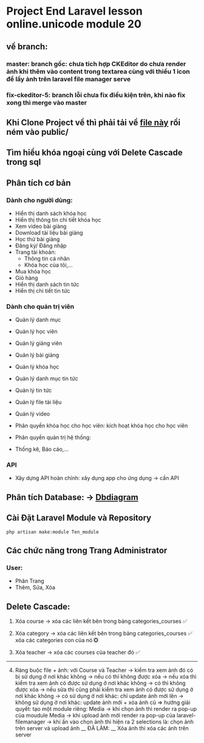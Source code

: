 # Project End Laravel lesson online.unicode module 20

## về branch:
### master: branch gốc: chưa tích hợp CKEditor do chưa render ảnh khi thêm vào content trong textarea cùng với thiếu 1 icon để lấy ảnh trên laravel file manager serve
### fix-ckeditor-5: branch lỗi chưa fix điều kiện trên, khi nào fix xong thì merge vào master

## Khi Clone Project về thì phải tải về [file này](https://www.mediafire.com/file/go1sfwpnepgfmy6/public_backend.zip/file) rồi ném vào public/

## Tìm hiểu khóa ngoại cùng với Delete Cascade trong sql

## Phân tích cơ bản
### Dành cho người dùng:
- Hiển thị danh sách khóa học
- Hiển thị thông tin chi tiết khóa học
- Xem video bài giảng
- Download tài liệu bài giảng
- Học thử bài giảng
- Đăng ký/ Đăng nhập
- Trang tài khoản: 
  - Thông tin cá nhân
  - Khóa học của tôi,...
- Mua khóa học
- Giỏ hàng
- Hiển thị danh sách tin tức
- Hiển thị chi tiết tin tức

### Dành cho quản trị viên
- Quản lý danh mục
- Quản lý học viên
- Quản lý giảng viên
- Quản lý bài giảng
- Quản lý khóa học
- Quản lý danh mục tin tức
- Quản lý tin tức
- Quản lý file tài liệu
- Quản lý video

- Phân quyền khóa học cho học viên: kích hoạt khóa học cho học viên
- Phân quyền quản trị hệ thống: 
- Thống kê, Báo cáo,...

### API
- Xây dựng API hoàn chỉnh: xây dụng app cho ứng dụng -> cần API

## Phân tích Database: -> [Dbdiagram](https://dbdiagram.io/d/Module_20_Laravel-656563fe3be1495787db072a)

## Cài Đặt Laravel Module và Repository
```terminal
php artisan make:module Ten_module
```
## Các chức năng trong Trang Administrator
### User:
- Phân Trang
- Thêm, Sửa, Xóa

## Delete Cascade:
1. Xóa course -> xóa các liên kết bên trong bảng categories_courses ✅

2. Xóa category -> xóa các liên kết bên trong bảng categories_courses ✅
                   xóa các categories con của nó ❎
3. Xóa teacher -> xóa các courses của teacher đó ✅

___
4. Ràng buộc file + ảnh: với Course và Teacher
-> kiểm tra xem ảnh đó có bị sử dụng ở nơi khác không -> nếu có thì không được xóa
-> nếu xóa thì kiểm tra xem ảnh có được sử dụng ở nơi khác không -> có thì không được xóa
-> nếu sửa thì cũng phải kiểm tra xem ảnh có được sử dụng ở nơi khác không
    -> có sử dụng ở nơi khác: chỉ update ảnh mới lên
    -> không sử dụng ở nơi khác: update ảnh mới + xóa ảnh cũ
=> hướng giải quyết: tạo một module riêng: Media
   -> khi chọn ảnh thì render ra pop-up của moudule Media
   -> khi upload ảnh mới render ra pop-up của laravel-filemanager
   -> khi ấn vào chọn ảnh thì hiện ra 2 selections là: chọn ảnh trên server và upload ảnh
__ ĐÃ LÀM: __ Xóa ảnh thì xóa các ảnh trên server
